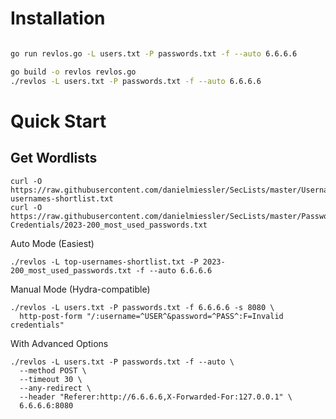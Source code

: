 # Installation

```bash

go run revlos.go -L users.txt -P passwords.txt -f --auto 6.6.6.6

go build -o revlos revlos.go
./revlos -L users.txt -P passwords.txt -f --auto 6.6.6.6

```

# Quick Start

## Get Wordlists
```
curl -O https://raw.githubusercontent.com/danielmiessler/SecLists/master/Usernames/top-usernames-shortlist.txt
curl -O https://raw.githubusercontent.com/danielmiessler/SecLists/master/Passwords/Common-Credentials/2023-200_most_used_passwords.txt
```

Auto Mode (Easiest)
```
./revlos -L top-usernames-shortlist.txt -P 2023-200_most_used_passwords.txt -f --auto 6.6.6.6
```

Manual Mode (Hydra-compatible)
```
./revlos -L users.txt -P passwords.txt -f 6.6.6.6 -s 8080 \
  http-post-form "/:username=^USER^&password=^PASS^:F=Invalid credentials"
  ```

With Advanced Options
```
./revlos -L users.txt -P passwords.txt -f --auto \
  --method POST \
  --timeout 30 \
  --any-redirect \
  --header "Referer:http://6.6.6.6,X-Forwarded-For:127.0.0.1" \
  6.6.6.6:8080
  ```
